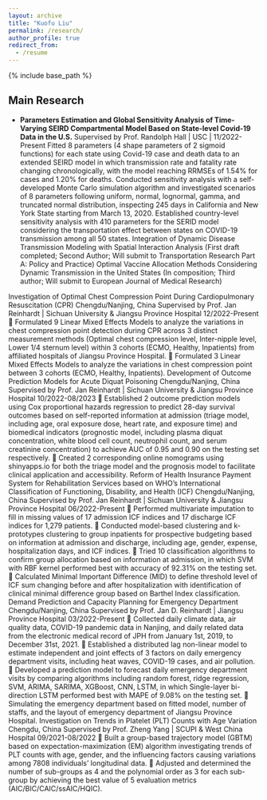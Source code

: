 ```yaml
---
layout: archive
title: "Kuofu Liu"
permalink: /research/
author_profile: true
redirect_from:
  - /resume
---
```


{% include base_path %}

## Main Research
* **Parameters Estimation and Global Sensitivity Analysis of Time-Varying SEIRD Compartmental Model Based on State-level Covid-19 Data in the U.S.**
  Supervised by Prof. Randolph Hall | USC | 11/2022-Present
  Fitted 8 parameters (4 shape parameters of 2 sigmoid functions) for each state using Covid-19 case and death data to an extended SEIRD model in which transmission rate and fatality rate changing chronologically, with the model reaching RRMSEs of 1.54% for cases and 1.20% for deaths.
  Conducted sensitivity analysis with a self-developed Monte Carlo simulation algorithm and investigated scenarios of 8 parameters following uniform, normal, lognormal, gamma, and truncated normal distribution, inspecting 245 days in California and New York State starting from March 13, 2020.
  Established country-level sensitivity analysis with 410 parameters for the SERID model considering the transportation effect between states on COVID-19 transmission among all 50 states.
  Integration of Dynamic Disease Transmission Modeling with Spatial Interaction Analysis (First draft completed; Second Author; Will submit to Transportation Research Part A: Policy and Practice)
  Optimal Vaccine Allocation Methods Considering Dynamic Transmission in the United States (In composition; Third author; Will submit to European Journal of Medical Research)


Investigation of Optimal Chest Compression Point During Cardiopulmonary Resuscitation (CPR)	Chengdu/Nanjing, China
Supervised by Prof. Jan Reinhardt | Sichuan University & Jiangsu Province Hospital	12/2022-Present
	Formulated 9 Linear Mixed Effects Models to analyze the variations in chest compression point detection during CPR across 3 distinct measurement methods (Optimal chest compression level, Inter-nipple level, Lower 1/4 sternum level) within 3 cohorts (ECMO, Healthy, Inpatients) from affiliated hospitals of Jiangsu Province Hospital.
	Formulated 3 Linear Mixed Effects Models to analyze the variations in chest compression point between 3 cohorts (ECMO, Healthy, Inpatients).
Development of Outcome Prediction Models for Acute Diquat Poisoning	Chengdu/Nanjing, China
Supervised by Prof. Jan Reinhardt | Sichuan University & Jiangsu Province Hospital	10/2022-08/2023
	Established 2 outcome prediction models using Cox proportional hazards regression to predict 28-day survival outcomes based on self-reported information at admission (triage model, including age, oral exposure dose, heart rate, and exposure time) and biomedical indicators (prognostic model, including plasma diquat concentration, white blood cell count, neutrophil count, and serum creatinine concentration) to achieve AUC of 0.95 and 0.90 on the testing set respectively.
	Created 2 corresponding online nomograms using shinyapps.io for both the triage model and the prognosis model to facilitate clinical application and accessibility.
Reform of Health Insurance Payment System for Rehabilitation Services based on WHO’s International Classification of Functioning, Disability, and Health (ICF)	Chengdu/Nanjing, 
China
Supervised by Prof. Jan Reinhardt | Sichuan University & Jiangsu Province Hospital 	06/2022-Present
	Performed multivariate imputation to fill in missing values of 17 admission ICF indices and 17 discharge ICF indices for 1,279 patients.
	Conducted model-based clustering and k-prototypes clustering to group inpatients for prospective budgeting based on information at admission and discharge, including age, gender, expense, hospitalization days, and ICF indices.
	Tried 10 classification algorithms to confirm group allocation based on information at admission, in which SVM with RBF kernel performed best with accuracy of 92.31% on the testing set.
	Calculated Minimal Important Difference (MID) to define threshold level of ICF sum changing before and after hospitalization with identification of clinical minimal difference group based on Barthel Index classification.
Demand Prediction and Capacity Planning for Emergency Department	Chengdu/Nanjing, China
Supervised by Prof. Jan D. Reinhardt | Jiangsu Province Hospital	03/2022-Present
	Collected daily climate data, air quality data, COVID-19 pandemic data in Nanjing, and daily related data from the electronic medical record of JPH from January 1st, 2019, to December 31st, 2021.
	Established a distributed lag non-linear model to estimate independent and joint effects of 3 factors on daily emergency department visits, including heat waves, COVID-19 cases, and air pollution.
	Developed a prediction model to forecast daily emergency department visits by comparing algorithms including random forest, ridge regression, SVM, ARIMA, SARIMA, XGBoost, CNN, LSTM, in which Single-layer bi-direction LSTM performed best with MAPE of 9.08% on the testing set.
	Simulating the emergency department based on fitted model, number of staffs, and the layout of emergency department of Jiangsu Province Hospital.
Investigation on Trends in Platelet (PLT) Counts with Age Variation	Chengdu, China
Supervised by Prof. Zheng Yang | SCUPI & West China Hospital	09/2021-08/2022
	Built a group-based trajectory model (GBTM) based on expectation-maximization (EM) algorithm investigating trends of PLT counts with age, gender, and the influencing factors causing variations among 7808 individuals’ longitudinal data.
	Adjusted and determined the number of sub-groups as 4 and the polynomial order as 3 for each sub-group by achieving the best value of 5 evaluation metrics (AIC/BIC/CAIC/ssAIC/HQIC).


